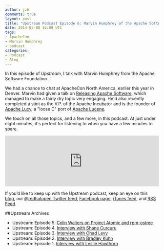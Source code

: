 ```yaml
---
author: jzb
comments: true
layout: post
title: "Upstream Podcast Episode 6: Marvin Humphrey of the Apache Software Foundation"
date: 2014-05-08 16:09 UTC
tags:
- ApacheCon
- Marvin Humphrey
- podcast
categories:
- Podcast
- Blog
---
```

In this episode of *Upstream*, I talk with Marvin Humphrey from the Apache Software Foundation.  


We had a chance to chat at ApacheCon North America, earlier this year in Denver. Marvin had given a talk on [Releasing Apache Software](http://apacheconnorthamerica2014.sched.org/event/3a6199d909bbcbfa54b86f937522d184?iframe=no#.U2uyrXVdXKQ), which managed to make a fairly dry topic very engaging. He'd also recently completed a stint as the V.P. of the Apache Incubator and is the founder of [Apache Lucy](http://lucy.apache.org/), a "loose C" port of [Apache Lucene](http://lucene.apache.org/). 

We touch on all those topics, and a few more, in this podcast. At just under eight minutes, it's perfect for listening to when you have a few minutes to spare. 

<iframe width="100%" height="166" scrolling="no" frameborder="no" src="https://w.soundcloud.com/player/?url=https%3A//api.soundcloud.com/tracks/148525930&amp;color=ff5500&amp;auto_play=false&amp;hide_related=false&amp;show_artwork=true"></iframe>

If you’d like to keep up with the Upstream podcast, keep an eye on this [blog](http://community.redhat.com/), our [@redhatopen Twitter feed](https://twitter.com/redhatopen), [Facebook page](https://www.facebook.com/redhatopen), [iTunes feed](itpc://upstream.jellycast.com/podcast/feed/2), and [RSS Feed](http://upstream.jellycast.com/podcast/feed/2).

##Upstream Archives

* Upstream: Episode 5. [Colin Walters on Project Atomic and rpm-ostree](http://community.redhat.com/blog/2014/04/upstream-podcast-episode-5-colin-walters-on-project-atomic-and-rpm-ostree/)
* Upstream: Episode 4. [Interview with Shane Curcuru](http://community.redhat.com/blog/2014/04/upstream-podcast-4/)
* Upstream: Episode 3. [Interview with Ohad Levy](http://community.redhat.com/blog/2014/04/upstream-podcast-episode-3-ohad-levy-discusses-foreman-and-openstack/)
* Upstream: Episode 2. [Interview with Bradley Kuhn](http://community.redhat.com/blog/2014/03/upstream-episode-2-interview-with-bradley-kuhn/)
* Upstream: Episode 1. [Interview with Leslie Hawthorn](http://community.redhat.com/blog/2014/03/new-podcast-and-interview-with-leslie-hawthorn/)
